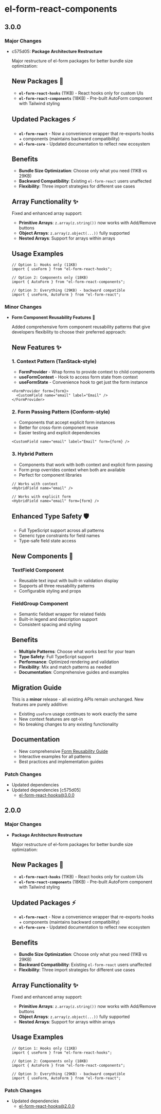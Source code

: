 # el-form-react-components

## 3.0.0

### Major Changes

- c575d05: **Package Architecture Restructure**

  Major restructure of el-form packages for better bundle size optimization:

  ## New Packages 🎉

  - **`el-form-react-hooks`** (11KB) - React hooks only for custom UIs
  - **`el-form-react-components`** (18KB) - Pre-built AutoForm component with Tailwind styling

  ## Updated Packages ⚡

  - **`el-form-react`** - Now a convenience wrapper that re-exports hooks + components (maintains backward compatibility)
  - **`el-form-core`** - Updated documentation to reflect new ecosystem

  ## Benefits

  - **Bundle Size Optimization**: Choose only what you need (11KB vs 29KB)
  - **Backward Compatibility**: Existing `el-form-react` users unaffected
  - **Flexibility**: Three import strategies for different use cases

  ## Array Functionality ✨

  Fixed and enhanced array support:

  - **Primitive Arrays**: `z.array(z.string())` now works with Add/Remove buttons
  - **Object Arrays**: `z.array(z.object(...))` fully supported
  - **Nested Arrays**: Support for arrays within arrays

  ## Usage Examples

  ```tsx
  // Option 1: Hooks only (11KB)
  import { useForm } from "el-form-react-hooks";

  // Option 2: Components only (18KB)
  import { AutoForm } from "el-form-react-components";

  // Option 3: Everything (29KB) - backward compatible
  import { useForm, AutoForm } from "el-form-react";
  ```

### Minor Changes

- **Form Component Reusability Features** 🔄

  Added comprehensive form component reusability patterns that give developers flexibility to choose their preferred approach:

  ## New Features ✨

  ### 1. Context Pattern (TanStack-style)

  - **FormProvider** - Wrap forms to provide context to child components
  - **useFormContext** - Hook to access form state from context
  - **useFormState** - Convenience hook to get just the form instance

  ```tsx
  <FormProvider form={form}>
    <CustomField name="email" label="Email" />
  </FormProvider>
  ```

  ### 2. Form Passing Pattern (Conform-style)

  - Components that accept explicit form instances
  - Better for cross-form component reuse
  - Easier testing and explicit dependencies

  ```tsx
  <CustomField name="email" label="Email" form={form} />
  ```

  ### 3. Hybrid Pattern

  - Components that work with both context and explicit form passing
  - Form prop overrides context when both are available
  - Perfect for component libraries

  ```tsx
  // Works with context
  <HybridField name="email" />

  // Works with explicit form
  <HybridField name="email" form={form} />
  ```

  ## Enhanced Type Safety 🛡️

  - Full TypeScript support across all patterns
  - Generic type constraints for field names
  - Type-safe field state access

  ## New Components 🎨

  ### TextField Component

  - Reusable text input with built-in validation display
  - Supports all three reusability patterns
  - Configurable styling and props

  ### FieldGroup Component

  - Semantic fieldset wrapper for related fields
  - Built-in legend and description support
  - Consistent spacing and styling

  ## Benefits

  - **Multiple Patterns**: Choose what works best for your team
  - **Type Safety**: Full TypeScript support
  - **Performance**: Optimized rendering and validation
  - **Flexibility**: Mix and match patterns as needed
  - **Documentation**: Comprehensive guides and examples

  ## Migration Guide

  This is a **minor** release - all existing APIs remain unchanged. New features are purely additive:

  - Existing `useForm` usage continues to work exactly the same
  - New context features are opt-in
  - No breaking changes to any existing functionality

  ## Documentation

  - New comprehensive [Form Reusability Guide](https://colorpulse6.github.io/el-form/docs/form-reusability)
  - Interactive examples for all patterns
  - Best practices and implementation guides

### Patch Changes

- Updated dependencies
- Updated dependencies [c575d05]
  - el-form-react-hooks@3.0.0

## 2.0.0

### Major Changes

- **Package Architecture Restructure**

  Major restructure of el-form packages for better bundle size optimization:

  ## New Packages 🎉

  - **`el-form-react-hooks`** (11KB) - React hooks only for custom UIs
  - **`el-form-react-components`** (18KB) - Pre-built AutoForm component with Tailwind styling

  ## Updated Packages ⚡

  - **`el-form-react`** - Now a convenience wrapper that re-exports hooks + components (maintains backward compatibility)
  - **`el-form-core`** - Updated documentation to reflect new ecosystem

  ## Benefits

  - **Bundle Size Optimization**: Choose only what you need (11KB vs 29KB)
  - **Backward Compatibility**: Existing `el-form-react` users unaffected
  - **Flexibility**: Three import strategies for different use cases

  ## Array Functionality ✨

  Fixed and enhanced array support:

  - **Primitive Arrays**: `z.array(z.string())` now works with Add/Remove buttons
  - **Object Arrays**: `z.array(z.object(...))` fully supported
  - **Nested Arrays**: Support for arrays within arrays

  ## Usage Examples

  ```tsx
  // Option 1: Hooks only (11KB)
  import { useForm } from "el-form-react-hooks";

  // Option 2: Components only (18KB)
  import { AutoForm } from "el-form-react-components";

  // Option 3: Everything (29KB) - backward compatible
  import { useForm, AutoForm } from "el-form-react";
  ```

### Patch Changes

- Updated dependencies
  - el-form-react-hooks@2.0.0
